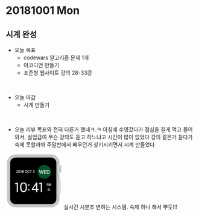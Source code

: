 # 20181001 Mon
## 시계 완성

- 오늘 목표
  - codewars 알고리즘 문제 1개
  - 아코디언 만들기 
  - 표준형 웹사이트 강의 28-33강
<br />

- 오늘 마감
  - 시계 만들기
<br />

- 오늘 리뷰
목표와 전혀 다른거 했네ㅋ.ㅋ
아침에 수영갔다가 점심을 길게 먹고 들어와서, 실업급여 무슨 강의도 듣고 하느냐고 시간이 많이 없었다 
강의 같은거 듣다가 숙제 못할까봐 주말반에서 배우던거 상기시키면서 시계 만들었다
<img src="../clock.png" alt="clock" width="150px">
실시간 시분초 변하는 시스템.
숙제 하나 해서 뿌듯!!!
<br />
